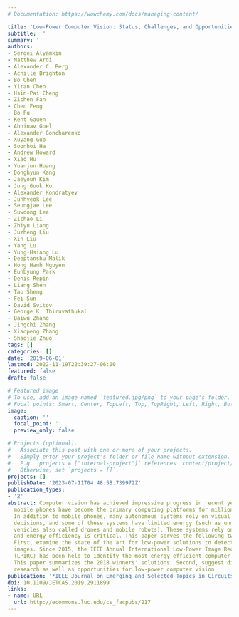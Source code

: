 ```yaml
---
# Documentation: https://wowchemy.com/docs/managing-content/

title: 'Low-Power Computer Vision: Status, Challenges, and Opportunities'
subtitle: ''
summary: ''
authors:
- Sergei Alyamkin
- Matthew Ardi
- Alexander C. Berg
- Achille Brighton
- Bo Chen
- Yiran Chen
- Hsin-Pai Cheng
- Zichen Fan
- Chen Feng
- Bo Fu
- Kent Gauen
- Abhinav Goel
- Alexander Goncharenko
- Xuyang Guo
- Soonhoi Ha
- Andrew Howard
- Xiao Hu
- Yuanjun Huang
- Donghyun Kang
- Jaeyoun Kim
- Jong Gook Ko
- Alexander Kondratyev
- Junhyeok Lee
- Seungjae Lee
- Suwoong Lee
- Zichao Li
- Zhiyu Liang
- Juzheng Liu
- Xin Liu
- Yang Lu
- Yung-Hsiang Lu
- Deeptanshu Malik
- Hong Hanh Nguyen
- Eunbyung Park
- Denis Repin
- Liang Shen
- Tao Sheng
- Fei Sun
- David Svitov
- George K. Thiruvathukal
- Baiwu Zhang
- Jingchi Zhang
- Xiaopeng Zhang
- Shaojie Zhuo
tags: []
categories: []
date: '2019-06-01'
lastmod: 2022-11-19T22:39:27-06:00
featured: false
draft: false

# Featured image
# To use, add an image named `featured.jpg/png` to your page's folder.
# Focal points: Smart, Center, TopLeft, Top, TopRight, Left, Right, BottomLeft, Bottom, BottomRight.
image:
  caption: ''
  focal_point: ''
  preview_only: false

# Projects (optional).
#   Associate this post with one or more of your projects.
#   Simply enter your project's folder or file name without extension.
#   E.g. `projects = ["internal-project"]` references `content/project/deep-learning/index.md`.
#   Otherwise, set `projects = []`.
projects: []
publishDate: '2023-07-11T04:48:58.739972Z'
publication_types:
- '2'
abstract: Computer vision has achieved impressive progress in recent years. Meanwhile,
  mobile phones have become the primary computing platforms for millions of people.
  In addition to mobile phones, many autonomous systems rely on visual data for making
  decisions, and some of these systems have limited energy (such as unmanned aerial
  vehicles also called drones and mobile robots). These systems rely on batteries,
  and energy efficiency is critical. This paper serves the following two main purposes.
  First, examine the state of the art for low-power solutions to detect objects in
  images. Since 2015, the IEEE Annual International Low-Power Image Recognition Challenge
  (LPIRC) has been held to identify the most energy-efficient computer vision solutions.
  This paper summarizes the 2018 winners' solutions. Second, suggest directions for
  research as well as opportunities for low-power computer vision.
publication: '*IEEE Journal on Emerging and Selected Topics in Circuits and Systems*'
doi: 10.1109/JETCAS.2019.2911899
links:
- name: URL
  url: http://ecommons.luc.edu/cs_facpubs/217
---
```

